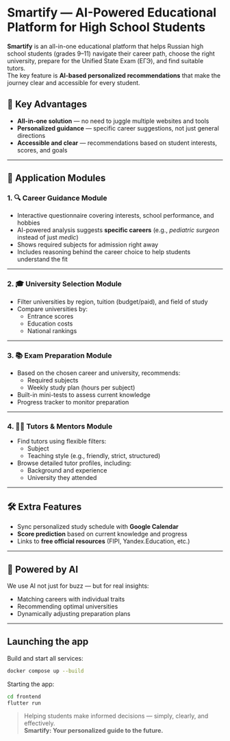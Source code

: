 # Smartify — AI-Powered Educational Platform for High School Students

**Smartify** is an all-in-one educational platform that helps Russian high school students (grades 9–11) navigate their career path, choose the right university, prepare for the Unified State Exam (ЕГЭ), and find suitable tutors.  
The key feature is **AI-based personalized recommendations** that make the journey clear and accessible for every student.

## 🚀 Key Advantages

- **All-in-one solution** — no need to juggle multiple websites and tools  
- **Personalized guidance** — specific career suggestions, not just general directions  
- **Accessible and clear** — recommendations based on student interests, scores, and goals  

---

## 🧩 Application Modules

### 1. 🔍 Career Guidance Module

- Interactive questionnaire covering interests, school performance, and hobbies  
- AI-powered analysis suggests **specific careers** (e.g., _pediatric surgeon_ instead of just _medic_)  
- Shows required subjects for admission right away  
- Includes reasoning behind the career choice to help students understand the fit

---

### 2. 🎓 University Selection Module

- Filter universities by region, tuition (budget/paid), and field of study  
- Compare universities by:
  - Entrance scores
  - Education costs
  - National rankings

---

### 3. 📚 Exam Preparation Module

- Based on the chosen career and university, recommends:
  - Required subjects
  - Weekly study plan (hours per subject)
- Built-in mini-tests to assess current knowledge  
- Progress tracker to monitor preparation

---

### 4. 👩‍🏫 Tutors & Mentors Module

- Find tutors using flexible filters:
  - Subject
  - Teaching style (e.g., friendly, strict, structured)
- Browse detailed tutor profiles, including:
  - Background and experience
  - University they attended

---

## 🛠️ Extra Features

- Sync personalized study schedule with **Google Calendar**  
- **Score prediction** based on current knowledge and progress  
- Links to **free official resources** (FIPI, Yandex.Education, etc.)

---

## 🧠 Powered by AI

We use AI not just for buzz — but for real insights:
- Matching careers with individual traits
- Recommending optimal universities
- Dynamically adjusting preparation plans

---

## Launching the app

Build and start all services:
   ```sh
   docker compose up --build
   ```
Starting the app:
   ```sh
   cd frontend
   flutter run
   ```

> Helping students make informed decisions — simply, clearly, and effectively.  
**Smartify: Your personalized guide to the future.**
